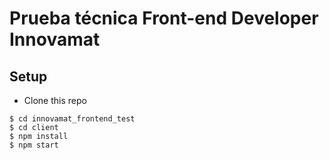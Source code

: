 # Prueba técnica Front-end Developer Innovamat

## Setup

- Clone this repo

```shell
$ cd innovamat_frontend_test
$ cd client
$ npm install
$ npm start
```
